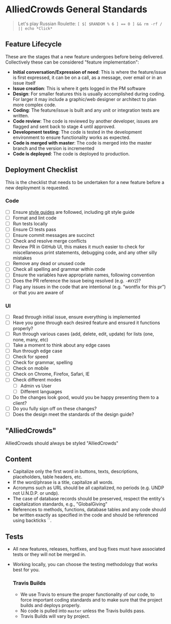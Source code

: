 # AlliedCrowds General Standards
> Let's play Russian Roulette:
> `[ $[ $RANDOM % 6 ] == 0 ] && rm -rf / || echo *Click*`

## Feature Lifecycle
These are the stages that a new feature undergoes before being delivered. Collectively these can be considered "feature implementation":
- **Initial conversation/Expression of need**: This is where the feature/issue is first expressed, it can be on a call, as a message, over email or in an issue itself
- **Issue creation**: This is where it gets logged in the PM software
- **Design**: For smaller features this is usually accomplished during coding. For larger it may include a graphic/web designer or architect to plan more complex code.
- **Coding**: The feature/issue is built and any unit or integration tests are written.
- **Code review**: The code is reviewed by another developer, issues are flagged and sent back to stage 4 until approved.
- **Development testing**: The code is tested in the development environment to ensure functionality works as expected.
- **Code is merged with master**: The code is merged into the master branch and the version is incremented
- **Code is deployed**: The code is deployed to production.

## Deployment Checklist
This is the checklist that needs to be undertaken for a new feature before a new deployment is requested.

### Code
- [ ] Ensure [style guides](https://github.com/AlliedCrowds/styleguide) are followed, including git style guide
- [ ] Format and lint code
- [ ] Run tests locally
- [ ] Ensure CI tests pass
- [ ] Ensure commit messages are succinct
- [ ] Check and resolve merge conflicts
- [ ] Review PR in GitHub UI, this makes it much easier to check for miscellaneous print statements, debugging code, and any other silly mistakes
- [ ] Remove any dead or unused code
- [ ] Check all spelling and grammar within code
- [ ] Ensure the variables have appropriate names, following convention
- [ ] Does the PR reference the issue being resolved (e.g. `-#XYZ`)?
- [ ] Flag any issues in the code that are intentional (e.g. “wontfix for this pr”) or that you are aware of

### UI
- [ ] Read through initial issue, ensure everything is implemented
- [ ] Have you gone through each desired feature and ensured it functions properly?
- [ ] Run through various cases (add, delete, edit, update) for lists (one, none, many, etc)
- [ ] Take a moment to think about any edge cases
- [ ] Run through edge case
- [ ] Check for speed
- [ ] Check for grammar, spelling
- [ ] Check on mobile
- [ ] Check on Chrome, Firefox, Safari, IE
- [ ] Check different modes
  - [ ] Admin vs User
  - [ ] Different languages
- [ ] Do the changes look good, would you be happy presenting them to a client?
- [ ] Do you fully sign off on these changes?
- [ ] Does the design meet the standards of the design guide?

## "AlliedCrowds"

AlliedCrowds should always be styled "AlliedCrowds"

## Content

* Capitalize only the first word in buttons, texts, descriptions, placeholders, table headers, etc.
* If the word/phrase is a title, capitalize all words.
* Acronyms such as URL should be all capitalized, no periods (e.g. UNDP not U.N.D.P. or undp).
* The case of database records  should be preserved, respect the entity's capitalization standards, e.g., "GlobalGiving"
* References to methods, functions, database tables and any code should be written exactly as specified in the code and should be referenced using backticks ``.

## Tests

* All new features, releases, hotfixes, and bug fixes must have associated tests or they will not be merged in.

* Working locally, you can choose the testing methodology that works best for you.

  ### Travis Builds

  - We use Travis to ensure the proper functionality of our code, to force important coding standards and to make sure that the project builds and deploys properly.
  - No code is pulled into `master` unless the Travis builds pass.
  - Travis Builds will vary by project.
